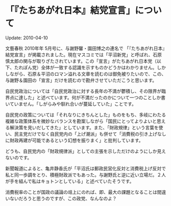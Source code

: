 # 「『たちあがれ日本』結党宣言」について

Update: 2010-04-10

文藝春秋 2010年年 5月号に、与謝野馨・園田博之の連名で 「『たちあがれ日本』結党宣言」が掲載されました。現在マスコミでは「平沼新党」と呼ばれ、石原慎太郎の関与が取りざたされています。この「宣言」がたちあがれ日本党（以下、たれぽん党）全体が一致する認識を示すものかどうかはわかりません。しかしながら、石原＆平沼のロマン溢れる文章を読むのは御免被りたいので、この、与謝野＆園田の「宣言」だけを読むので勘弁させていただこうと思います。

自民党政治については「自民党政治に対する長年の不満が鬱積し、その限界が臨界点に達した」と述べています。何が不満だったのかについて一つのことしか書いていません。「しがらみや馴れ合いが蔓延していた」ことです。

自民党の政策については「それなりにきちんとした」ものをもち、多岐にわたる複雑な政策体系を微妙なバランスを勘案しながら「国民にとってよりよいと思える解決策を見いだしてきた」としています。また、「財政規律」という言葉を使い、民主党だけでなく自民党内の「上げ潮派」も併せて「消費税の引き上げなしに財政再建が可能であるという幻想を振りまく」と批判しています。

どうも、自民党内の「財政規律派」としての主張を示しただけのようにしか見えないのです。

新聞報道によると、亀井静香氏が「平沼氏は郵政民営化反対と消費税上げ反対で私と同一歩調をとり、積極財政派でもあった。与謝野氏と逆に近い立場だ。２人が手を組んで私はキョトンとしている」と述べていたそうです。

消費税率のことが国政の議論の俎上にのれば、即、最大の課題となることは間違いないだろうと思うのですが、この政党、なんなのよ？

